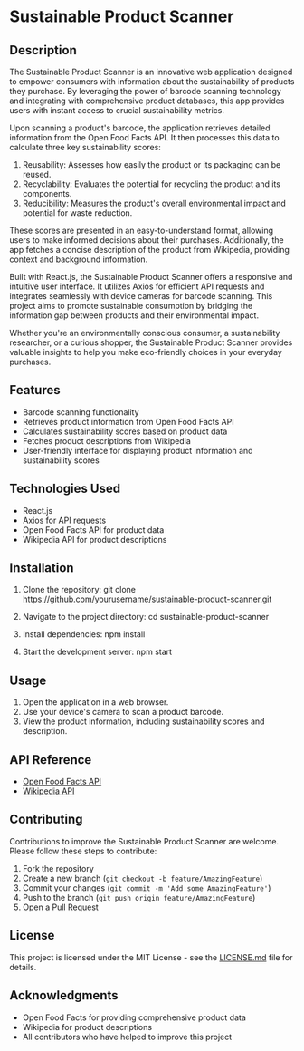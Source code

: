 # Sustainable Product Scanner

## Description

The Sustainable Product Scanner is an innovative web application designed to empower consumers with information about the sustainability of products they purchase. By leveraging the power of barcode scanning technology and integrating with comprehensive product databases, this app provides users with instant access to crucial sustainability metrics.

Upon scanning a product's barcode, the application retrieves detailed information from the Open Food Facts API. It then processes this data to calculate three key sustainability scores:

1. Reusability: Assesses how easily the product or its packaging can be reused.
2. Recyclability: Evaluates the potential for recycling the product and its components.
3. Reducibility: Measures the product's overall environmental impact and potential for waste reduction.

These scores are presented in an easy-to-understand format, allowing users to make informed decisions about their purchases. Additionally, the app fetches a concise description of the product from Wikipedia, providing context and background information.

Built with React.js, the Sustainable Product Scanner offers a responsive and intuitive user interface. It utilizes Axios for efficient API requests and integrates seamlessly with device cameras for barcode scanning. This project aims to promote sustainable consumption by bridging the information gap between products and their environmental impact.

Whether you're an environmentally conscious consumer, a sustainability researcher, or a curious shopper, the Sustainable Product Scanner provides valuable insights to help you make eco-friendly choices in your everyday purchases.

## Features

- Barcode scanning functionality
- Retrieves product information from Open Food Facts API
- Calculates sustainability scores based on product data
- Fetches product descriptions from Wikipedia
- User-friendly interface for displaying product information and sustainability scores

## Technologies Used

- React.js
- Axios for API requests
- Open Food Facts API for product data
- Wikipedia API for product descriptions

## Installation

1. Clone the repository: git clone https://github.com/yourusername/sustainable-product-scanner.git

2. Navigate to the project directory: cd sustainable-product-scanner

3. Install dependencies: npm install

4. Start the development server: npm start


## Usage

1. Open the application in a web browser.
2. Use your device's camera to scan a product barcode.
3. View the product information, including sustainability scores and description.

## API Reference

- [Open Food Facts API](https://world.openfoodfacts.org/data)
- [Wikipedia API](https://www.mediawiki.org/wiki/API:Main_page)

## Contributing

Contributions to improve the Sustainable Product Scanner are welcome. Please follow these steps to contribute:
1. Fork the repository
2. Create a new branch (`git checkout -b feature/AmazingFeature`)
3. Commit your changes (`git commit -m 'Add some AmazingFeature'`)
4. Push to the branch (`git push origin feature/AmazingFeature`)
5. Open a Pull Request

## License

This project is licensed under the MIT License - see the [LICENSE.md](LICENSE.md) file for details.

## Acknowledgments

- Open Food Facts for providing comprehensive product data
- Wikipedia for product descriptions
- All contributors who have helped to improve this project
